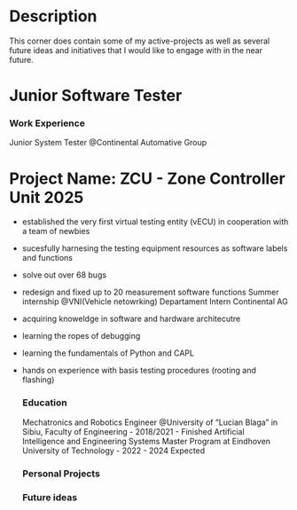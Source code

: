 # Description 
This corner does contain some of my active-projects as well as several future ideas and initiatives that I would like to engage with in the near future. 


# Junior Software Tester 

### Work Experience
Junior System Tester @Continental Automative Group
 # Project Name: ZCU - Zone Controller Unit 2025
- established the very first virtual testing entity (vECU) in cooperation with a team of newbies
- sucesfully harnesing the testing equipment resources as software labels and functions
- solve out over 68 bugs
- redesign and fixed up to 20 measurement software functions
Summer internship  @VNI(Vehicle netowrking) Departament Intern Continental AG
- acquiring knoweldge in software and hardware architecutre
- learning the ropes of debugging
- learning the fundamentals of Python and CAPL
- hands on experience with basis testing procedures (rooting and flashing)

  ### Education
  Mechatronics and Robotics Engineer @University of ”Lucian Blaga” in Sibiu, Faculty of Engineering - 2018/2021 - Finished
  Artificial Intelligence and Engineering Systems Master Program at Eindhoven University of Technology - 2022 - 2024 Expected
  ### Personal Projects 
  ### Future ideas 
  

